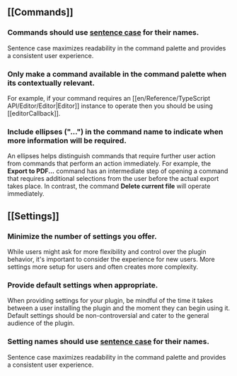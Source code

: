 ## [[Commands]]

### Commands should use [sentence case](https://en.wiktionary.org/wiki/sentence_case) for their names.

Sentence case maximizes readability in the command palette and provides a consistent user experience.

### Only make a command available in the command palette when its contextually relevant.

For example, if your command requires an [[en/Reference/TypeScript API/Editor/Editor|Editor]] instance to operate then you should be using [[editorCallback]].

### Include ellipses ("...") in the command name to indicate when more information will be required.

An ellipses helps distinguish commands that require further user action from commands that perform an action immediately. For example, the **Export to PDF...** command has an intermediate step of opening a command that requires additional selections from the user before the actual export takes place. In contrast, the command **Delete current file** will operate immediately.

## [[Settings]]

### Minimize the number of settings you offer.

While users might ask for more flexibility and control over the plugin behavior, it's important to consider the experience for new users. More settings more setup for users and often creates more complexity.

### Provide default settings when appropriate.

When providing settings for your plugin, be mindful of the time it takes between a user installing the plugin and the moment they can begin using it. Default settings should be non-controversial and cater to the general audience of the plugin.

### Setting names should use [sentence case](https://en.wiktionary.org/wiki/sentence_case) for their names.

Sentence case maximizes readability in the command palette and provides a consistent user experience.